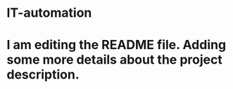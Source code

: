 # IT-automation
# I am editing the README file. Adding some more details about the project description.
